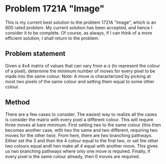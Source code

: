 # Problem 1721A "Image"
This is my current best solution to the problem 1721A "Image", which is an 800 rated problem. My current solution has been accepted, and hence I consider it to be complete. Of course, as always, if I can think of a more efficient solution, I shall return to the problem. 

## Problem statement
Given a 4x4 matrix of values that can vary from a-z (to represent the colour of a pixel), determine the minimum number of moves for every pixel to be made into the same colour. Note: A move is characterized by picking at most two pixels of the same colour and setting them equal to some other colour.

## Method
There are a few cases to consider. The easiest way to realize all the cases is consider the matrix with every pixel a different colour. This will require three moves at bare minimum. First setting two to the same colour (this then becomes another case, with two the same and two different, requiring two moves for the other two). From here, there are two branching pathways. Either set the 3 and then the 4 colour equal to the first two, or set the other two colours equal andt hen make all 4 equal with another move. This gives us two branching pathways where only one move is required. Finally, if every pixel is the same colour already, then 0 moves are required. 